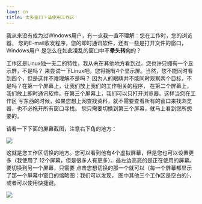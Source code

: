 ```yaml
---
lang: cn
title: 太多窗口？请使用工作区
---
```


我从来没有成为过Windows用户，有一点我一直不理解：您在工作时，您的浏览器，
您的E-mail收发程序，您的即时通讯软件，还有一些是打开文件的窗口，Windows用户
是怎么在如此凌乱的窗口中不<b>晕头转向</b>的？

工作区是Linux独一无二的特性，我从未在其他地方看到过。您也许只拥有一个显示屏，不是吗？
来尝试一下Linux吧，您将拥有4个显示屏。当然，您不能同时看到四个，但是这并不难理解不是吗？
因为人的眼睛并不能同时观察两个目标，不是吗？在第一个屏幕上，让我们放上我们的工作相关的程序，
在第二个屏幕上，我们放上即时通讯软件。在第三个屏幕上，我们可以只打开浏览器。这样当您在工作区
写东西的时候，如果您想上网查找资料，就不需要查看所有的窗口来找浏览器，也不必拖开所有窗口寻找。
您只需要切换到第三个屏幕，就马上看到您所想要的。

请看一下下面的屏幕截图，注意右下角的地方：

<img src="Images/workspaces.png" border="0"/>

这就是您工作区切换的地方。您可以看到他有4个虚拟屏幕，但是您也可以设置更多（我使用了
12个屏幕，但是很多人有更多）。最左边高亮的是正在使用的屏幕。要切换到另一个屏幕，只需要
点击您想切换的那一个就可以（每一个屏幕都显示了那一个屏幕中窗口的缩略图：我们可以发现，
图中其他三个工作区是空白的），或者可以使用快捷键。

<img src="Images/workspaces_full.png" border="0"/>




